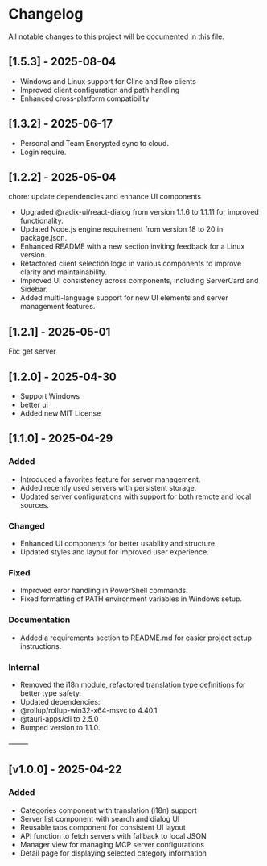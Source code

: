 # Changelog

All notable changes to this project will be documented in this file.


## [1.5.3] - 2025-08-04

- Windows and Linux support for Cline and Roo clients
- Improved client configuration and path handling
- Enhanced cross-platform compatibility

## [1.3.2] - 2025-06-17

- Personal and Team Encrypted sync to cloud.
- Login require.

## [1.2.2] - 2025-05-04

chore: update dependencies and enhance UI components

- Upgraded @radix-ui/react-dialog from version 1.1.6 to 1.1.11 for improved functionality.
- Updated Node.js engine requirement from version 18 to 20 in package.json.
- Enhanced README with a new section inviting feedback for a Linux version.
- Refactored client selection logic in various components to improve clarity and maintainability.
- Improved UI consistency across components, including ServerCard and Sidebar.
- Added multi-language support for new UI elements and server management features.

## [1.2.1] - 2025-05-01

Fix: get server

## [1.2.0] - 2025-04-30

- Support Windows
- better ui
- Added new MIT License

## [1.1.0] - 2025-04-29

### Added
- Introduced a favorites feature for server management.
- Added recently used servers with persistent storage.
- Updated server configurations with support for both remote and local sources.

### Changed
- Enhanced UI components for better usability and structure.
- Updated styles and layout for improved user experience.

### Fixed
- Improved error handling in PowerShell commands.
- Fixed formatting of PATH environment variables in Windows setup.

### Documentation
- Added a requirements section to README.md for easier project setup instructions.

### Internal
- Removed the i18n module, refactored translation type definitions for better type safety.
- Updated dependencies:
- @rollup/rollup-win32-x64-msvc to 4.40.1
- @tauri-apps/cli to 2.5.0
- Bumped version to 1.1.0.

⸻

## [v1.0.0] - 2025-04-22

### Added
- Categories component with translation (i18n) support
- Server list component with search and dialog UI
- Reusable tabs component for consistent UI layout
- API function to fetch servers with fallback to local JSON
- Manager view for managing MCP server configurations
- Detail page for displaying selected category information